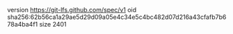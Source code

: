 version https://git-lfs.github.com/spec/v1
oid sha256:62b56ca1a29ae5d29d09a05e4c34e5c4bc482d07d216a43cfafb7b678a4ba4f1
size 2401
